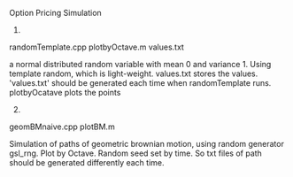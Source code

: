 Option Pricing Simulation

1. 
randomTemplate.cpp
plotbyOctave.m
values.txt

a normal distributed random variable with mean 0 and variance 1. Using template random, which is light-weight. 
values.txt stores the values. 'values.txt' should be generated each time when randomTemplate runs. 
plotbyOcatave plots the points 


2. 
geomBMnaive.cpp
plotBM.m

Simulation of paths of geometric brownian motion, using random generator gsl_rng. Plot by Octave. Random seed set by time. So txt files of path should
be generated differently each time. 
